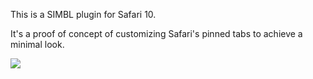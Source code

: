 This is a SIMBL plugin for Safari 10.

It's a proof of concept of customizing Safari's pinned tabs to achieve a minimal look.

![](http://i.imgur.com/JVs9TMY.jpg)
